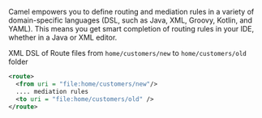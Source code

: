 

Camel empowers you to define routing and mediation rules in a variety of domain-specific languages (DSL, such as Java, XML, Groovy, Kotlin, and YAML). This means you get smart completion of routing rules in your IDE, whether in a Java or XML editor.


XML DSL of Route files from `home/customers/new` to `home/customers/old` folder

```xml
<route>
  <from uri = "file:home/customers/new"/>
  .... mediation rules
  <to uri = "file:home/customers/old" />
</route>
```



